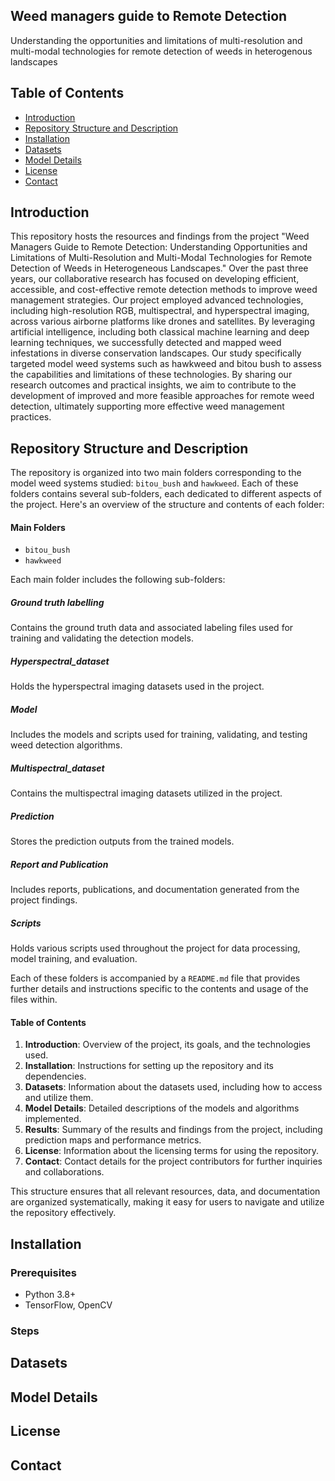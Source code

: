 ## Weed managers guide to Remote Detection
Understanding the opportunities and limitations of multi-resolution and multi-modal technologies for remote detection of weeds in heterogenous landscapes

## Table of Contents
- [Introduction](#introduction)
- [Repository Structure and Description](#repository-structure-and-description)
- [Installation](#installation)
- [Datasets](#datasets)
- [Model Details](#model-details)
- [License](#license)
- [Contact](#contact)

## Introduction
This repository hosts the resources and findings from the project "Weed Managers Guide to Remote Detection: Understanding Opportunities and Limitations of Multi-Resolution and Multi-Modal Technologies for Remote Detection of Weeds in Heterogeneous Landscapes." Over the past three years, our collaborative research has focused on developing efficient, accessible, and cost-effective remote detection methods to improve weed management strategies. Our project employed advanced technologies, including high-resolution RGB, multispectral, and hyperspectral imaging, across various airborne platforms like drones and satellites. By leveraging artificial intelligence, including both classical machine learning and deep learning techniques, we successfully detected and mapped weed infestations in diverse conservation landscapes. Our study specifically targeted model weed systems such as hawkweed and bitou bush to assess the capabilities and limitations of these technologies. By sharing our research outcomes and practical insights, we aim to contribute to the development of improved and more feasible approaches for remote weed detection, ultimately supporting more effective weed management practices.

## Repository Structure and Description
The repository is organized into two main folders corresponding to the model weed systems studied: `bitou_bush` and `hawkweed`. Each of these folders contains several sub-folders, each dedicated to different aspects of the project. Here's an overview of the structure and contents of each folder:

#### Main Folders
- `bitou_bush`
- `hawkweed`

Each main folder includes the following sub-folders:

##### Ground truth labelling
Contains the ground truth data and associated labeling files used for training and validating the detection models.

##### Hyperspectral_dataset
Holds the hyperspectral imaging datasets used in the project.

##### Model
Includes the models and scripts used for training, validating, and testing weed detection algorithms.

##### Multispectral_dataset
Contains the multispectral imaging datasets utilized in the project.

##### Prediction
Stores the prediction outputs from the trained models.

##### Report and Publication
Includes reports, publications, and documentation generated from the project findings.

##### Scripts
Holds various scripts used throughout the project for data processing, model training, and evaluation.

Each of these folders is accompanied by a `README.md` file that provides further details and instructions specific to the contents and usage of the files within.

#### Table of Contents
1. **Introduction**: Overview of the project, its goals, and the technologies used.
2. **Installation**: Instructions for setting up the repository and its dependencies.
3. **Datasets**: Information about the datasets used, including how to access and utilize them.
4. **Model Details**: Detailed descriptions of the models and algorithms implemented.
5. **Results**: Summary of the results and findings from the project, including prediction maps and performance metrics.
6. **License**: Information about the licensing terms for using the repository.
7. **Contact**: Contact details for the project contributors for further inquiries and collaborations.

This structure ensures that all relevant resources, data, and documentation are organized systematically, making it easy for users to navigate and utilize the repository effectively.

## Installation
### Prerequisites
- Python 3.8+
- TensorFlow, OpenCV

### Steps

## Datasets

## Model Details

## License

## Contact







